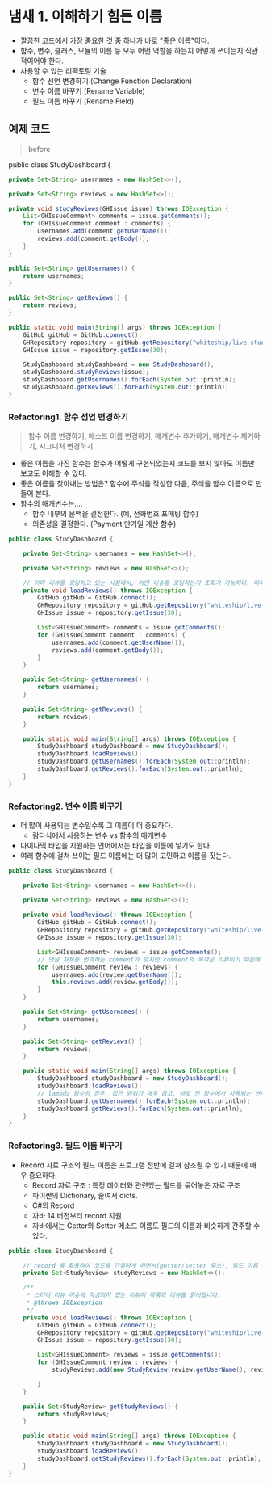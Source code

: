 # 냄새 1. 이해하기 힘든 이름

- 깔끔한 코드에서 가장 중요한 것 중 하나가 바로 "좋은 이름"이다.
- 함수, 변수, 클래스, 모듈의 이름 등 모두 어떤 역할을 하는지 어떻게 쓰이는지 직관적이어야 한다.
- 사용할 수 있는 리팩토링 기술
  - 함수 선언 변경하기 (Change Function Declaration)
  - 변수 이름 바꾸기 (Rename Variable)
  - 필드 이름 바꾸기 (Rename Field)

## 예제 코드

> before

public class StudyDashboard {

```java
private Set<String> usernames = new HashSet<>();

private Set<String> reviews = new HashSet<>();

private void studyReviews(GHIssue issue) throws IOException {
    List<GHIssueComment> comments = issue.getComments();
    for (GHIssueComment comment : comments) {
        usernames.add(comment.getUserName());
        reviews.add(comment.getBody());
    }
}

public Set<String> getUsernames() {
    return usernames;
}

public Set<String> getReviews() {
    return reviews;
}

public static void main(String[] args) throws IOException {
    GitHub gitHub = GitHub.connect();
    GHRepository repository = gitHub.getRepository("whiteship/live-study");
    GHIssue issue = repository.getIssue(30);

    StudyDashboard studyDashboard = new StudyDashboard();
    studyDashboard.studyReviews(issue);
    studyDashboard.getUsernames().forEach(System.out::println);
    studyDashboard.getReviews().forEach(System.out::println);
}
```
### Refactoring1. 함수 선언 변경하기

> 함수 이름 변경하기, 메소드 이름 변경하기, 매개변수 추가하기, 매개변수 제거하기, 시그니처 변경하기

- 좋은 이름을 가진 함수는 함수가 어떻게 구현되었는지 코드를 보지 않아도 이름만 보고도 이해할 수 있다.
- 좋은 이름을 찾아내는 방법은? 함수에 주석을 작성한 다음, 주석을 함수 이름으로 만들어 본다.
- 함수의 매개변수는....
  - 함수 내부의 문맥을 결정한다. (예, 전화번호 포매팅 함수)
  - 의존성을 결정한다. (Payment 만기일 계산 함수)

```java
public class StudyDashboard {

    private Set<String> usernames = new HashSet<>();

    private Set<String> reviews = new HashSet<>();

    // 이미 리뷰를 로딩하고 있는 시점에서, 어떤 이슈를 로딩하는지 조회가 가능하다. 따라서, 매개변수로 issue를 전달할 필요가 없다.
    private void loadReviews() throws IOException {
        GitHub gitHub = GitHub.connect();
        GHRepository repository = gitHub.getRepository("whiteship/live-study");
        GHIssue issue = repository.getIssue(30);

        List<GHIssueComment> comments = issue.getComments();
        for (GHIssueComment comment : comments) {
            usernames.add(comment.getUserName());
            reviews.add(comment.getBody());
        }
    }

    public Set<String> getUsernames() {
        return usernames;
    }

    public Set<String> getReviews() {
        return reviews;
    }

    public static void main(String[] args) throws IOException {
        StudyDashboard studyDashboard = new StudyDashboard();
        studyDashboard.loadReviews();
        studyDashboard.getUsernames().forEach(System.out::println);
        studyDashboard.getReviews().forEach(System.out::println);
    }
}
```

### Refactoring2. 변수 이름 바꾸기

- 더 많이 사용되는 변수일수록 그 이름이 더 중요하다.
  - 람다식에서 사용하는 변수 vs 함수의 매개변수
- 다이나믹 타입을 지원하는 언어에서는 타입을 이름에 넣기도 한다.
- 여러 함수에 걸쳐 쓰이는 필드 이름에는 더 많이 고민하고 이름을 짓는다.

```java
public class StudyDashboard {

    private Set<String> usernames = new HashSet<>();

    private Set<String> reviews = new HashSet<>();
    
    private void loadReviews() throws IOException {
        GitHub gitHub = GitHub.connect();
        GHRepository repository = gitHub.getRepository("whiteship/live-study");
        GHIssue issue = repository.getIssue(30);

        List<GHIssueComment> reviews = issue.getComments();
      	// 댓글 자체를 번역하는 comment가 맞지만 comment의 목적은 리뷰이기 때문에 리뷰라고 명명하는게 더 타당하다.
        for (GHIssueComment review : reviews) {
            usernames.add(review.getUserName());
            this.reviews.add(review.getBody());
        }
    }

    public Set<String> getUsernames() {
        return usernames;
    }

    public Set<String> getReviews() {
        return reviews;
    }

    public static void main(String[] args) throws IOException {
        StudyDashboard studyDashboard = new StudyDashboard();
        studyDashboard.loadReviews();
      	// lambda 함수의 경우, 접근 범위가 매우 좁고, 바로 전 함수에서 사용되는 변수를 바로 알 수 있어서 굳이 명시할 필요가 없다.
        studyDashboard.getUsernames().forEach(System.out::println);
        studyDashboard.getReviews().forEach(System.out::println);
    }
}
```

### Refactoring3. 필드 이름 바꾸기

- Record 자료 구조의 필드 이름은 프로그램 전반에 걸쳐 참조될 수 있기 때문에 매우 중요하다.
  - Record 자료 구조 : 특정 데이터와 관련있는 필드를 묶어놓은 자료 구조
  - 파이썬의 Dictionary, 줄여서 dicts.
  - C#의 Record
  - 자바 14 버전부터 record 지원
  - 자바에서는 Getter와 Setter 메소드 이름도 필드의 이름과 비슷하게 간주할 수 있다.

```java
public class StudyDashboard {

    // record 를 활용하여 코드를 간결하게 하면서(getter/setter 축소), 필드 이름 리팩토링
    private Set<StudyReview> studyReviews = new HashSet<>();

    /**
     * 스터디 리뷰 이슈에 작성되어 있는 리뷰어 목록과 리뷰를 읽어옵니다.
     * @throws IOException
     */
    private void loadReviews() throws IOException {
        GitHub gitHub = GitHub.connect();
        GHRepository repository = gitHub.getRepository("whiteship/live-study");
        GHIssue issue = repository.getIssue(30);

        List<GHIssueComment> reviews = issue.getComments();
        for (GHIssueComment review : reviews) {
            studyReviews.add(new StudyReview(review.getUserName(), review.getBody()));

        }
    }

    public Set<StudyReview> getStudyReviews() {
        return studyReviews;
    }

    public static void main(String[] args) throws IOException {
        StudyDashboard studyDashboard = new StudyDashboard();
        studyDashboard.loadReviews();
        studyDashboard.getStudyReviews().forEach(System.out::println);
    }
}
```

